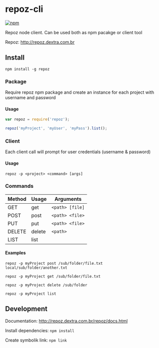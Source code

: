 # repoz-cli

[![npm](https://img.shields.io/npm/v/repoz.svg)]()

Repoz node client. Can be used both as npm pacakge or client tool

Repoz: http://repoz.dextra.com.br

## Install

`npm install -g repoz`

### Package

Require repoz npm package and create an instance for each project with username and password

#### Usage

```js
var repoz = require('repoz');

repoz('myProject', 'myUser', 'myPass').list();
```

### Client

Each client call will prompt for user credentials (username & password)

#### Usage

`repoz -p <project> <command> [args]`

### Commands

Method  | Usage  | Arguments
--------|--------|------------
GET     | get    | `<path> [file]`
POST    | post   | `<path> <file>`
PUT     | put    | `<path> <file>`
DELETE  | delete | `<path>`
LIST    | list   | ` `

#### Examples

`repoz -p myProject post /sub/folder/file.txt local/sub/folder/another.txt`

`repoz -p myProject get /sub/folder/file.txt`

`repoz -p myProject delete /sub/folder`

`repoz -p myProject list`

## Development

Documentation: http://repoz.dextra.com.br/repoz/docs.html

Install dependencies: `npm install`

Create symbolik link: `npm link`
